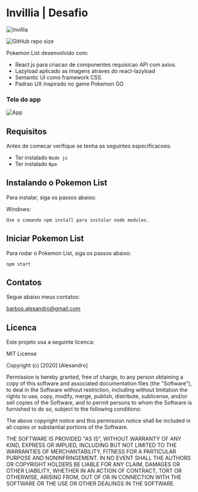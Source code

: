 # Invillia | Desafio
![Invillia]('https://github.com/alesandrobarbosa/pokemon-list/blob/master/src/view/images/logo_invillia.png?raw=true')

![GitHub repo size]('')

Pokemon List desenvolvido com:

<ul>
<li>React.js para criacao de componentes requisicao API com axios.</li>
<li>Lazyload aplicado as imagens atraves do react-lazyload</li>
<li>Semantic UI como framework CSS.</li>
<li>Padrao UX inspirado no game Pokemon GO</li>
</ul>

### Tela do app
![App]('')

## Requisitos

Antes de comecar verifique se tenha as seguintes especificacoes:

* Ter instalado `Node js`
* Ter instalado `Npm`

## Instalando o Pokemon List

Para instalar, siga os passos abaixo:

Windows:
```
Use o comando npm install para instalar node modules.
```

## Iniciar Pokemon List

Para rodar o Pokemon List, siga os passos abaixo:

```
npm start
```


## Contatos

Segue abaixo meus contatos:

barbos.alesandro@gmail.com


## Licenca

Este projeto usa a seguinte licenca:

MIT License

Copyright (c) [2020] [Alesandro]

Permission is hereby granted, free of charge, to any person obtaining a copy
of this software and associated documentation files (the "Software"), to deal
in the Software without restriction, including without limitation the rights
to use, copy, modify, merge, publish, distribute, sublicense, and/or sell
copies of the Software, and to permit persons to whom the Software is
furnished to do so, subject to the following conditions:

The above copyright notice and this permission notice shall be included in all
copies or substantial portions of the Software.

THE SOFTWARE IS PROVIDED "AS IS", WITHOUT WARRANTY OF ANY KIND, EXPRESS OR
IMPLIED, INCLUDING BUT NOT LIMITED TO THE WARRANTIES OF MERCHANTABILITY,
FITNESS FOR A PARTICULAR PURPOSE AND NONINFRINGEMENT. IN NO EVENT SHALL THE
AUTHORS OR COPYRIGHT HOLDERS BE LIABLE FOR ANY CLAIM, DAMAGES OR OTHER
LIABILITY, WHETHER IN AN ACTION OF CONTRACT, TORT OR OTHERWISE, ARISING FROM,
OUT OF OR IN CONNECTION WITH THE SOFTWARE OR THE USE OR OTHER DEALINGS IN THE
SOFTWARE.
